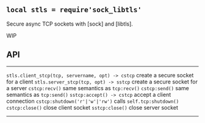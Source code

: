 
## `local stls = require'sock_libtls'`

Secure async TCP sockets with [sock] and [libtls].

<warn>WIP</warn>

## API

----------------------------------------------------- -----------------------------------
`stls.client_stcp(tcp, servername, opt) -> cstcp`     create a secure socket for a client
`stls.server_stcp(tcp, opt) -> sstcp`                 create a secure socket for a server
`cstcp:recv()`                                        same semantics as `tcp:recv()`
`cstcp:send()`                                        same semantics as `tcp:send()`
`sstcp:accept() -> cstcp`                             accept a client connection
`cstcp:shutdown('r'|'w'|'rw')`                        calls `self.tcp:shutdown()`
`cstcp:close()`                                       close client socket
`sstcp:close()`                                       close server socket
----------------------------------------------------- -----------------------------------
